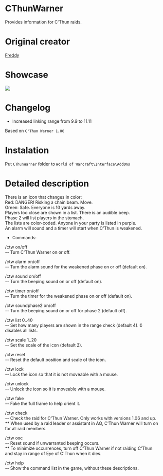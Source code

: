# CThunWarner
Provides information for C'Thun raids.

# Original creator
[Freddy](http://addons.us.to/addon/cthunwarner-0)

# Showcase
![](http://imagehost.spark-media.ru/iu/B3/02/B302C52D-9584-1EDC-BE4D-9E23B43769C7.png)

# Changelog
* Increased linking range from 9.9 to 11.11

Based on `C'Thun Warner 1.06`

# Instalation
Put `CThunWarner` folder to `World of Warcraft\Interface\AddOns`

# Detailed description
There is an icon that changes in color:   
Red: DANGER! Risking a chain beam. Move.    
Green: Safe. Everyone is 10 yards away.   
Players too close are shown in a list. There is an audible beep.    
Phase 2 will list players in the stomach.   
The lists are color-coded. Anyone in your party is listed in purple.    
An alarm will sound and a timer will start when C'Thun is weakened.   

* Commands:   

/ctw on/off   
-- Turn C'Thun Warner on or off.

/ctw alarm on/off   
-- Turn the alarm sound for the weakened phase on or off (default on).

/ctw sound on/off   
-- Turn the beeping sound on or off (default on).

/ctw timer on/off   
-- Turn the timer for the weakened phase on or off (default on).

/ctw soundphase2 on/off   
-- Turn the beeping sound on or off for phase 2 (default off).

/ctw list 0..40   
-- Set how many players are shown in the range check (default 4). 0 disables all lists.

/ctw scale 1..20    
-- Set the scale of the icon (default 2).

/ctw reset    
-- Reset the default position and scale of the icon.

/ctw lock   
-- Lock the icon so that it is not moveable with a mouse.

/ctw unlock   
-- Unlock the icon so it is moveable with a mouse.

/ctw fake   
-- Fake the full frame to help orient it.

/ctw check    
-- Check the raid for C'Thun Warner. Only works with versions 1.06 and up.    
** When used by a raid leader or assistant in AQ, C’Thun Warner will turn on for all raid members.

/ctw ooc    
-- Reset sound if unwarranted beeping occurs.   
** To minimize occurrences, turn off C'Thun Warner if not raiding C'Thun and stay in range of Eye of C'Thun when it dies.

/ctw help   
-- Show the command list in the game, without these descriptions.
